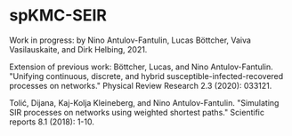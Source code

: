 # spKMC-SEIR

Work in progress:
by Nino Antulov-Fantulin, Lucas Böttcher, Vaiva Vasilauskaite, and Dirk Helbing, 2021.

Extension of previous work:
Böttcher, Lucas, and Nino Antulov-Fantulin. "Unifying continuous, discrete, and hybrid susceptible-infected-recovered processes on networks." Physical Review Research 2.3 (2020): 033121.

Tolić, Dijana, Kaj-Kolja Kleineberg, and Nino Antulov-Fantulin. "Simulating SIR processes on networks using weighted shortest paths." Scientific reports 8.1 (2018): 1-10.
